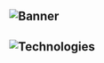 ![Banner](https://i.imgur.com/ocgbupl.png)
---
![Technologies](https://i.imgur.com/t7uDelg.png)
---
